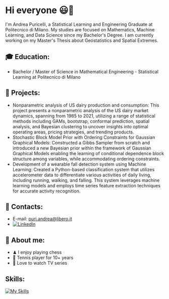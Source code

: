 # Hi everyone 😃👋
I'm Andrea Puricelli, a Statistical Learning and Engineering Graduate at Politecnico di Milano. My studies are focused on Mathematics, Machine Learning, and Data Science since my Bachelor's Degree. I am currently working on my Master's Thesis about Geostatistics and Spatial Extremes. 

## 🎓 Education:
- Bachelor / Master of Science in  Mathematical Engineering - Statistical Learning at Politecnico di Milano
## 📌 Projects:
- Nonparametric analysis of US dairy production and consumption: This project presents a nonparametric analysis of the US dairy market dynamics, spanning from 1985 to 2021, utilizing a range of statistical methods including GAMs, bootstrap, conformal prediction, spatial analysis, and Bayesian clustering to uncover insights into optimal operating areas, pricing strategies, and trending products.
- Stochastic Block Model Prior with Ordering Constraints for Gaussian Graphical Models: Constructed a Gibbs Sampler from scratch and introduced a new Bayesian prior within the framework of Gaussian Graphical Models enabling the learning of conditional dependence block structure among variables, while accommodating ordering constraints.
- Development of a wearable fall detection system using Machine Learning: Created a Python-based classification system that utilizes accelerometer data to differentiate various activities of daily living, including running, walking, and falling. This system leverages machine learning models and employs time series feature extraction techniques for accurate activity recognition.
## 📢 Contacts:
- E-mail: puri.andrea@libero.it
-  [![LinkedIn](https://img.shields.io/badge/LinkedIn-blue)](https://www.linkedin.com/in/andrea-puricelli-/)
## 👦 About me:
- ♟ I enjoy playing chess
- 🎾 Tennis player for 10+ years
- 🐲 Love to watch TV series
## Skills:
[![My Skills](https://skillicons.dev/icons?i=py,r,matlab,cpp,c)](https://skillicons.dev)
